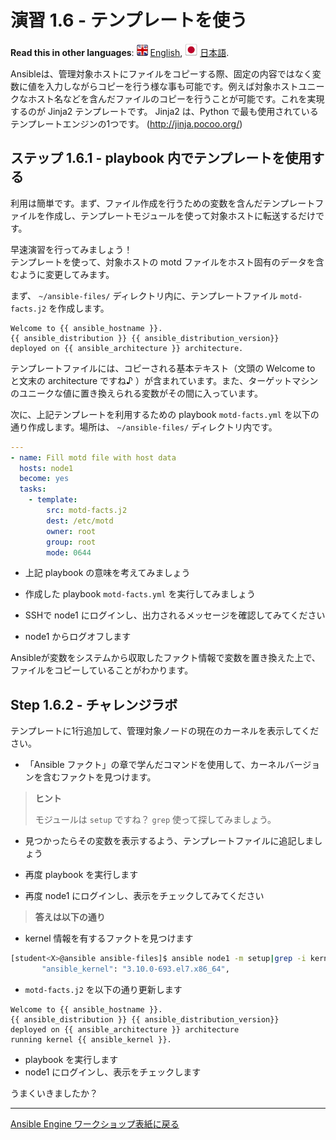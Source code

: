 # 演習 1.6 - テンプレートを使う

**Read this in other languages**: ![uk](../../../images/uk.png) [English](README.md),  ![japan](../../../images/japan.png) [日本語](README.ja.md).

Ansibleは、管理対象ホストにファイルをコピーする際、固定の内容ではなく変数に値を入力しながらコピーを行う様な事も可能です。例えば対象ホストユニークなホスト名などを含んだファイルのコピーを行うことが可能です。これを実現するのが Jinja2 テンプレートです。 Jinja2 は、Python で最も使用されているテンプレートエンジンの1つです。 (<http://jinja.pocoo.org/>)

## ステップ 1.6.1 -  playbook 内でテンプレートを使用する

利用は簡単です。まず、ファイル作成を行うための変数を含んだテンプレートファイルを作成し、テンプレートモジュールを使って対象ホストに転送するだけです。

早速演習を行ってみましょう！  
テンプレートを使って、対象ホストの motd ファイルをホスト固有のデータを含むように変更してみます。  

まず、 `~/ansible-files/` ディレクトリ内に、テンプレートファイル `motd-facts.j2` を作成します。  

<!-- {% raw %} -->
```html+jinja
Welcome to {{ ansible_hostname }}.
{{ ansible_distribution }} {{ ansible_distribution_version}}
deployed on {{ ansible_architecture }} architecture.
```
<!-- {% endraw %} -->

テンプレートファイルには、コピーされる基本テキスト（文頭の Welcome to と文末の architecture ですね♪ ）が含まれています。また、ターゲットマシンのユニークな値に置き換えられる変数がその間に入っています。  

次に、上記テンプレートを利用するための playbook `motd-facts.yml` を以下の通り作成します。場所は、 `~/ansible-files/` ディレクトリ内です。  

```yaml
---
- name: Fill motd file with host data
  hosts: node1
  become: yes
  tasks:
    - template:
        src: motd-facts.j2
        dest: /etc/motd
        owner: root
        group: root
        mode: 0644
```


  - 上記 playbook の意味を考えてみましょう  

  - 作成した playbook `motd-facts.yml` を実行してみましょう  

  - SSHで node1 にログインし、出力されるメッセージを確認してみてください  

  - node1 からログオフします  

Ansibleが変数をシステムから収取したファクト情報で変数を置き換えた上で、ファイルをコピーしていることがわかります。  

## Step 1.6.2 - チャレンジラボ

テンプレートに1行追加して、管理対象ノードの現在のカーネルを表示してください。  

  - 「Ansible ファクト」の章で学んだコマンドを使用して、カーネルバージョンを含むファクトを見つけます。  

> **ヒント**
> 
> モジュールは `setup` ですね？ `grep` 使って探してみましょう。  

  - 見つかったらその変数を表示するよう、テンプレートファイルに追記しましょう

  - 再度 playbook を実行します

  - 再度 node1 にログインし、表示をチェックしてみてください
  

> **答えは以下の通り**


  - kernel 情報を有するファクトを見つけます

```bash
[student<X>@ansible ansible-files]$ ansible node1 -m setup|grep -i kernel
       "ansible_kernel": "3.10.0-693.el7.x86_64",
```

  - `motd-facts.j2` を以下の通り更新します

<!-- {% raw %} -->
```html+jinja
Welcome to {{ ansible_hostname }}.
{{ ansible_distribution }} {{ ansible_distribution_version}}
deployed on {{ ansible_architecture }} architecture
running kernel {{ ansible_kernel }}.
```
<!-- {% endraw %} -->

  - playbook を実行します
  - node1 にログインし、表示をチェックします


うまくいきましたか？

----

[Ansible Engine ワークショップ表紙に戻る](../README.ja.md#section-1---ansible-engineの演習)

